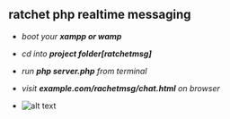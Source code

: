 ## ratchet php realtime messaging 
* _boot your **xampp or wamp**_
* _cd into **project folder[ratchetmsg]**_
* _run **php server.php** from terminal_
* _visit **example.com/rachetmsg/chat.html** on browser_

* ![alt text](https://i.ibb.co/HgfqdT2/ratchet.png)

